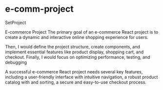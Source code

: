# e-comm-project
SetProject

E-commerce Project The primary goal of an e-commerce React project is to create a dynamic and interactive online shopping experience for users.

Then, I would define the project structure, create components, and implement essential features like product display, shopping cart, and checkout. Finally, I would focus on optimizing performance, testing, and debugging

A successful e-commerce React project needs several key features, including a user-friendly interface with intuitive navigation, a robust product catalog with and sorting, a secure and easy-to-use checkout process.
